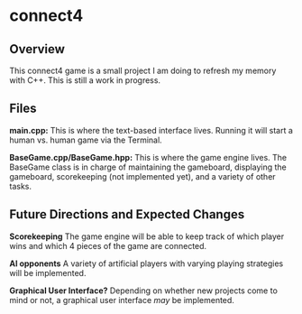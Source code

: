 # connect4

## Overview

This connect4 game is a small project I am doing to refresh my memory with C++.
This is still a work in progress.

## Files

**main.cpp:** 
This is where the text-based interface lives. Running it will start a human vs. human game via the Terminal.

**BaseGame.cpp/BaseGame.hpp:**
This is where the game engine lives. The BaseGame class is in charge of maintaining the gameboard,
displaying the gameboard, scorekeeping (not implemented yet), and a variety of other tasks.

## Future Directions and Expected Changes

**Scorekeeping**
The game engine will be able to keep track of which player wins and which 4 pieces of the game are connected.

**AI opponents**
A variety of artificial players with varying playing strategies will be implemented.

**Graphical User Interface?**
Depending on whether new projects come to mind or not, a graphical user interface *may* be implemented.
